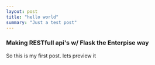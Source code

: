 ```yaml
---
layout: post
title: "hello world"
summary: "Just a test post"
---
```


### Making RESTfull api's w/ Flask the Enterpise way

So this is my first post. lets preview it
